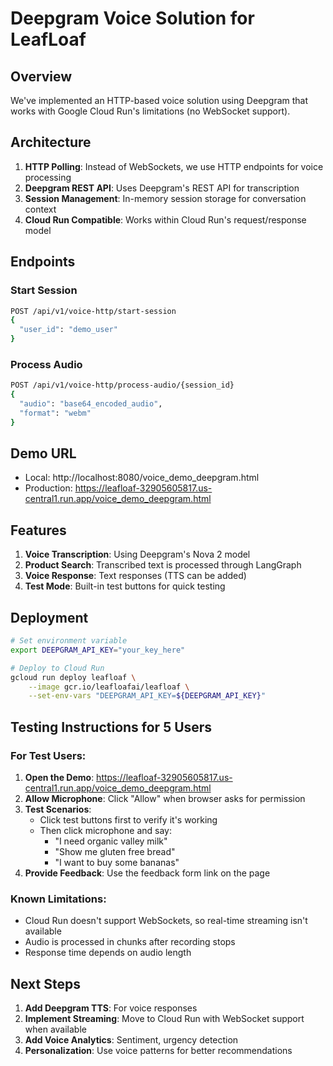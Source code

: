 # Deepgram Voice Solution for LeafLoaf

## Overview
We've implemented an HTTP-based voice solution using Deepgram that works with Google Cloud Run's limitations (no WebSocket support).

## Architecture
1. **HTTP Polling**: Instead of WebSockets, we use HTTP endpoints for voice processing
2. **Deepgram REST API**: Uses Deepgram's REST API for transcription
3. **Session Management**: In-memory session storage for conversation context
4. **Cloud Run Compatible**: Works within Cloud Run's request/response model

## Endpoints

### Start Session
```bash
POST /api/v1/voice-http/start-session
{
  "user_id": "demo_user"
}
```

### Process Audio
```bash
POST /api/v1/voice-http/process-audio/{session_id}
{
  "audio": "base64_encoded_audio",
  "format": "webm"
}
```

## Demo URL
- Local: http://localhost:8080/voice_demo_deepgram.html
- Production: https://leafloaf-32905605817.us-central1.run.app/voice_demo_deepgram.html

## Features
1. **Voice Transcription**: Using Deepgram's Nova 2 model
2. **Product Search**: Transcribed text is processed through LangGraph
3. **Voice Response**: Text responses (TTS can be added)
4. **Test Mode**: Built-in test buttons for quick testing

## Deployment
```bash
# Set environment variable
export DEEPGRAM_API_KEY="your_key_here"

# Deploy to Cloud Run
gcloud run deploy leafloaf \
    --image gcr.io/leafloafai/leafloaf \
    --set-env-vars "DEEPGRAM_API_KEY=${DEEPGRAM_API_KEY}"
```

## Testing Instructions for 5 Users

### For Test Users:
1. **Open the Demo**: https://leafloaf-32905605817.us-central1.run.app/voice_demo_deepgram.html
2. **Allow Microphone**: Click "Allow" when browser asks for permission
3. **Test Scenarios**:
   - Click test buttons first to verify it's working
   - Then click microphone and say:
     - "I need organic valley milk"
     - "Show me gluten free bread"
     - "I want to buy some bananas"
4. **Provide Feedback**: Use the feedback form link on the page

### Known Limitations:
- Cloud Run doesn't support WebSockets, so real-time streaming isn't available
- Audio is processed in chunks after recording stops
- Response time depends on audio length

## Next Steps
1. **Add Deepgram TTS**: For voice responses
2. **Implement Streaming**: Move to Cloud Run with WebSocket support when available
3. **Add Voice Analytics**: Sentiment, urgency detection
4. **Personalization**: Use voice patterns for better recommendations